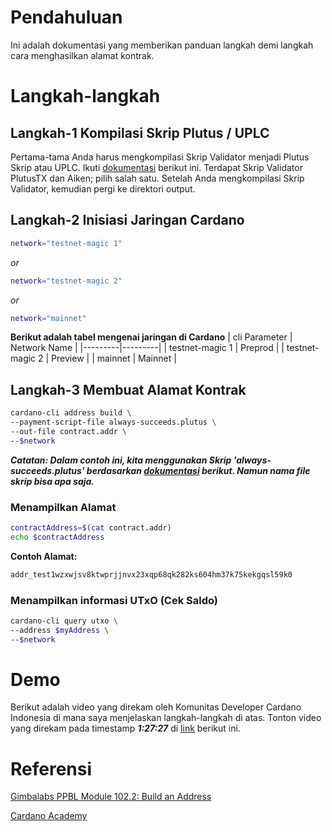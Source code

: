 # Pendahuluan

Ini adalah dokumentasi yang memberikan panduan langkah demi langkah cara menghasilkan alamat kontrak.

# Langkah-langkah

## Langkah-1 Kompilasi Skrip Plutus / UPLC

Pertama-tama Anda harus mengkompilasi Skrip Validator menjadi Plutus Skrip atau UPLC. Ikuti [dokumentasi](https://github.com/ValdryanIvandito/cardano-script-compiling-guides) berikut ini. Terdapat Skrip Validator PlutusTX dan Aiken; pilih salah satu. Setelah Anda mengkompilasi Skrip Validator, kemudian pergi ke direktori output.

## Langkah-2 Inisiasi Jaringan Cardano

```bash
network="testnet-magic 1"
```

_or_

```bash
network="testnet-magic 2"
```

_or_

```bash
network="mainnet"
```

**Berikut adalah tabel mengenai jaringan di Cardano**
| cli Parameter | Network Name |
|---------|---------|
| testnet-magic 1 | Preprod |
| testnet-magic 2 | Preview |
| mainnet | Mainnet |

## Langkah-3 Membuat Alamat Kontrak

```bash
cardano-cli address build \
--payment-script-file always-succeeds.plutus \
--out-file contract.addr \
--$network
```

**_Catatan: Dalam contoh ini, kita menggunakan Skrip 'always-succeeds.plutus' berdasarkan [dokumentasi](https://github.com/ValdryanIvandito/cardano-script-compiling-guides) berikut. Namun nama file skrip bisa apa saja._**

### Menampilkan Alamat

```bash
contractAddress=$(cat contract.addr)
echo $contractAddress
```

**Contoh Alamat:**

```bash
addr_test1wzxwjsv8ktwprjjnvx23xqp68qk282ks604hm37k75kekgqsl59k0
```

### Menampilkan informasi UTxO (Cek Saldo)

```bash
cardano-cli query utxo \
--address $myAddress \
--$network
```

# Demo

Berikut adalah video yang direkam oleh Komunitas Developer Cardano Indonesia di mana saya menjelaskan langkah-langkah di atas. Tonton video yang direkam pada timestamp **_1:27:27_** di [link](https://youtu.be/03hXLZ_07N0?list=PLUj8499OocHiL8gXPv8wMlLW-zIcyYdrQ) berikut ini.

# Referensi

[Gimbalabs PPBL Module 102.2: Build an Address](https://plutuspbl.io/modules/102/1022)

[Cardano Academy](https://academy.cardanofoundation.org/)

